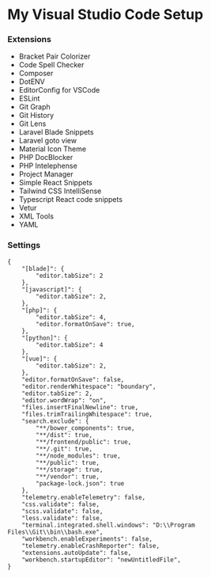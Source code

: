# My Visual Studio Code Setup

### Extensions
- Bracket Pair Colorizer
- Code Spell Checker
- Composer
- DotENV
- EditorConfig for VSCode
- ESLint
- Git Graph
- Git History
- Git Lens
- Laravel Blade Snippets
- Laravel goto view
- Material Icon Theme
- PHP DocBlocker
- PHP Intelephense
- Project Manager
- Simple React Snippets
- Tailwind CSS IntelliSense
- Typescript React code snippets
- Vetur
- XML Tools
- YAML

### Settings

```
{
    "[blade]": {
        "editor.tabSize": 2
    },
    "[javascript]": {
        "editor.tabSize": 2,
    },
    "[php]": {
        "editor.tabSize": 4,
        "editor.formatOnSave": true,
    },
    "[python]": {
        "editor.tabSize": 4
    },
    "[vue]": {
        "editor.tabSize": 2,
    },
    "editor.formatOnSave": false,
    "editor.renderWhitespace": "boundary",
    "editor.tabSize": 2,
    "editor.wordWrap": "on",
    "files.insertFinalNewline": true,
    "files.trimTrailingWhitespace": true,
    "search.exclude": {
        "**/bower_components": true,
        "**/dist": true,
        "**/frontend/public": true,
        "**/.git": true,
        "**/node_modules": true,
        "**/public": true,
        "**/storage": true,
        "**/vendor": true,
        "package-lock.json": true
    },
    "telemetry.enableTelemetry": false,
    "css.validate": false,
    "scss.validate": false,
    "less.validate": false,
    "terminal.integrated.shell.windows": "D:\\Program Files\\Git\\bin\\bash.exe",
    "workbench.enableExperiments": false,
    "telemetry.enableCrashReporter": false,
    "extensions.autoUpdate": false,
    "workbench.startupEditor": "newUntitledFile",
}
```
